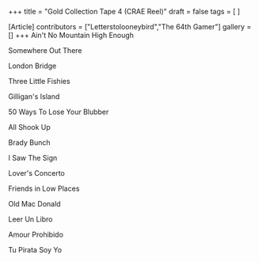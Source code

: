 +++
title = "Gold Collection Tape 4 (CRAE Reel)"
draft = false
tags = [ ]

[Article]
contributors = ["Letterstolooneybird","The 64th Gamer"]
gallery = []
+++
Ain't No Mountain High Enough

Somewhere Out There

London Bridge

Three Little Fishies

Gilligan's Island

50 Ways To Lose Your Blubber

All Shook Up

Brady Bunch

I Saw The Sign

Lover's Concerto

Friends in Low Places

Old Mac Donald

Leer Un Libro

Amour Prohibido

Tu Pirata Soy Yo